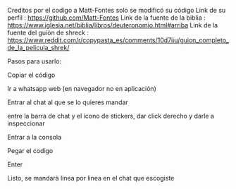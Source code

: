 Creditos por el codigo a Matt-Fontes solo se modificó su código
Link de su perfil : https://github.com/Matt-Fontes 
Link de la fuente de la biblia : https://www.iglesia.net/biblia/libros/deuteronomio.html#arriba 
Link de la fuente del guiòn de shreck : https://www.reddit.com/r/copypasta_es/comments/10d7iiu/guion_completo_de_la_pelicula_shrek/



Pasos para usarlo:

  Copiar el código
  
  Ir a whatsapp web (en navegador no en aplicación)
  
  Entrar al chat al que se lo quieres mandar 

  entre la barra de chat y el icono de stickers, dar click derecho y darle a inspeccionar 
  
  Entrar a la consola 
  
  Pegar el codigo 
  
  Enter 
  
  Listo, se mandarà linea por linea en el chat que escogiste 
